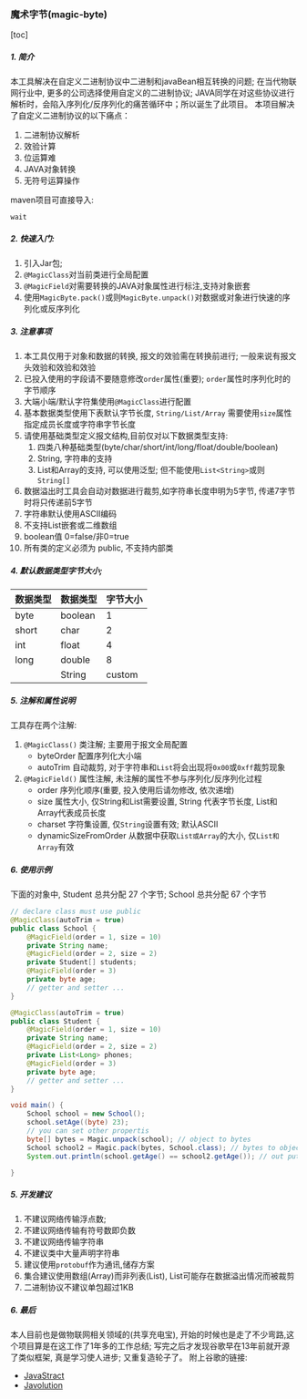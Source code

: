 ### 魔术字节(magic-byte)
[toc]

##### 1. 简介
本工具解决在自定义二进制协议中二进制和javaBean相互转换的问题;
在当代物联网行业中, 更多的公司选择使用自定义的二进制协议; JAVA同学在对这些协议进行解析时，会陷入序列化/反序列化的痛苦循环中；所以诞生了此项目。
本项目解决了自定义二进制协议的以下痛点：
1. 二进制协议解析
2. 效验计算
3. 位运算难
4. JAVA对象转换
5. 无符号运算操作

maven项目可直接导入:
```
wait
```


##### 2. 快速入门:
1. 引入Jar包;
2. `@MagicClass`对当前类进行全局配置
2. `@MagicField`对需要转换的JAVA对象属性进行标注,支持对象嵌套
3. 使用`MagicByte.pack()`或则`MagicByte.unpack()`对数据或对象进行快速的序列化或反序列化


##### 3. 注意事项
1. 本工具仅用于对象和数据的转换, 报文的效验需在转换前进行; 一般来说有报文头效验和效验和效验
2. 已投入使用的字段请不要随意修改`order`属性(重要); `order`属性时序列化时的字节顺序
3. 大端小端/默认字符集使用`@MagicClass`进行配置
4. 基本数据类型使用下表默认字节长度, `String/List/Array` 需要使用`size`属性指定成员长度或字符串字节长度
5. 请使用基础类型定义报文结构,目前仅对以下数据类型支持:
	1. 四类八种基础类型(byte/char/short/int/long/float/double/boolean)
	2. String, 字符串的支持
	3. List和Array的支持, 可以使用泛型; 但不能使用`List<String>`或则`String[]`
6. 数据溢出时工具会自动对数据进行裁剪,如字符串长度申明为5字节, 传递7字节时将只传递前5字节
7. 字符串默认使用ASCII编码
8. 不支持List嵌套或二维数组
9. boolean值 0=false/非0=true
10. 所有类的定义必须为 public, 不支持内部类


##### 4. 默认数据类型字节大小;
| 数据类型 |数据类型 |字节大小|
|--------|--------|--------|
|byte|boolean|1|
|short|char|2|
|int|float|4|
|long|double|8|
||String|custom|


##### 5. 注解和属性说明
工具存在两个注解:
1. `@MagicClass()` 类注解; 主要用于报文全局配置
	- byteOrder 配置序列化大小端
	- autoTrim 自动裁剪, 对于字符串和`List`将会出现将`0x00`或`0xff`裁剪现象
2. `@MagicField()` 属性注解, 未注解的属性不参与序列化/反序列化过程
	- order 序列化顺序(重要, 投入使用后请勿修改, 依次递增)
	- size 属性大小, 仅String和List需要设置, String 代表字节长度, List和Array代表成员长度
	- charset 字符集设置, 仅`String`设置有效; 默认ASCII
	- dynamicSizeFromOrder 从数据中获取`List或Array`的大小, 仅`List和Array`有效


##### 6. 使用示例
下面的对象中, Student 总共分配 27 个字节; School 总共分配 67 个字节
```java
// declare class must use public
@MagicClass(autoTrim = true)
public class School {
    @MagicField(order = 1, size = 10)
	private String name;
    @MagicField(order = 2, size = 2)
    private Student[] students;
    @MagicField(order = 3)
    private byte age;
    // getter and setter ...
}

@MagicClass(autoTrim = true)
public class Student {
    @MagicField(order = 1, size = 10)
	private String name;
    @MagicField(order = 2, size = 2)
    private List<Long> phones;
    @MagicField(order = 3)
    private byte age;
    // getter and setter ...
}

void main() {
	School school = new School();
    school.setAge((byte) 23);
    // you can set other propertis
	byte[] bytes = Magic.unpack(school); // object to bytes
    School school2 = Magic.pack(bytes, School.class); // bytes to object
    System.out.println(school.getAge() == school2.getAge()); // out put true

}

```

##### 5. 开发建议

1. 不建议网络传输浮点数;
2. 不建议网络传输有符号数即负数
3. 不建议网络传输字符串
4. 不建议类中大量声明字符串
5. 建议使用`protobuf`作为通讯,储存方案
6. 集合建议使用数组(Array)而非列表(List), List可能存在数据溢出情况而被裁剪
7. 二进制协议不建议单包超过1KB

##### 6. 最后
本人目前也是做物联网相关领域的(共享充电宝), 开始的时候也是走了不少弯路,这个项目算是在这工作了1年多的工作总结;
写完之后才发现谷歌早在13年前就开源了类似框架, 真是学习使人进步; 又重复造轮子了。
附上谷歌的链接:

- [JavaStract](http://code.google.com/p/javastruct/wiki/HowToUseJavaStruct)
- [Javolution](http://javolution.org/)



